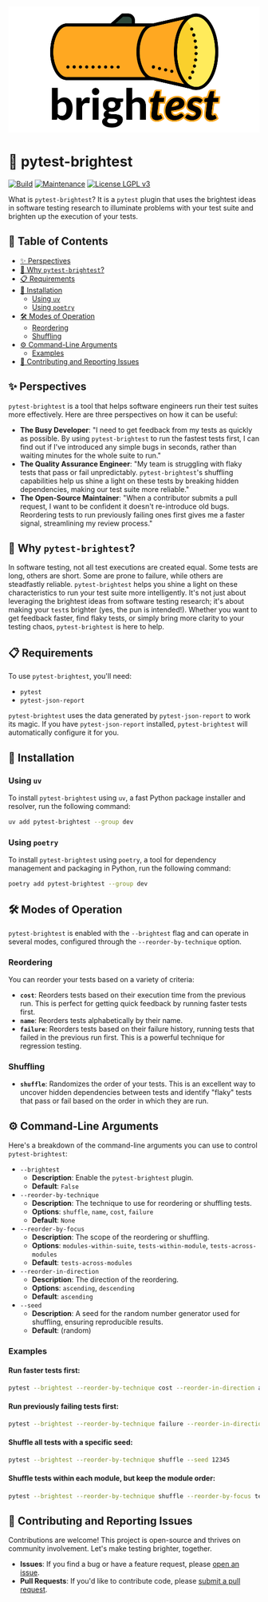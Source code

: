 <p align="center">
  <img src="https://github.com/AstuteSource/pytest-brightest/blob/main/.github/images/pytest-brightest-logo.svg" alt="pytest-brightest Logo"
    title="pytest-brightest Logo" />
</p>

# 🔦 pytest-brightest

[![Build](https://github.com/AstuteSource/pytest-brightest/actions/workflows/build.yml/badge.svg)](https://github.com/AstuteSource/pytest-brightest/actions/workflows/build.yml)
[![Maintenance](https://img.shields.io/badge/maintained%3F-Yes-blue.svg)](https://github.com/AstuteSource/pytest-brightest/graphs/commit-activity)
[![License LGPL v3](https://img.shields.io/badge/license-LGPL%20v3-blue.svg)](https://www.gnu.org/licenses/lgpl-3.0)

What is `pytest-brightest`? It is a `pytest` plugin that uses the brightest
ideas in software testing research to illuminate problems with your test suite
and brighten up the execution of your tests.

## 📖 Table of Contents

- [✨ Perspectives](#-perspectives)
- [🚀 Why `pytest-brightest`?](#-why-pytest-brightest)
- [📋 Requirements](#-requirements)
- [💾 Installation](#-installation)
  - [Using `uv`](#using-uv)
  - [Using `poetry`](#using-poetry)
- [🛠️ Modes of Operation](#️-modes-of-operation)
  - [Reordering](#reordering)
  - [Shuffling](#shuffling)
- [⚙️ Command-Line Arguments](#️-command-line-arguments)
  - [Examples](#examples)
- [🤝 Contributing and Reporting Issues](#-contributing-and-reporting-issues)

## ✨ Perspectives

`pytest-brightest` is a tool that helps software engineers run their test
suites more effectively. Here are three perspectives on how it can be useful:

-   **The Busy Developer**: "I need to get feedback from my tests as quickly as
    possible. By using `pytest-brightest` to run the fastest tests first, I can
    find out if I've introduced any simple bugs in seconds, rather than waiting
    minutes for the whole suite to run."
-   **The Quality Assurance Engineer**: "My team is struggling with flaky tests
    that pass or fail unpredictably. `pytest-brightest`'s shuffling
    capabilities help us shine a light on these tests by breaking hidden
    dependencies, making our test suite more reliable."
-   **The Open-Source Maintainer**: "When a contributor submits a pull request,
    I want to be confident it doesn't re-introduce old bugs. Reordering tests
    to run previously failing ones first gives me a faster signal,
    streamlining my review process."

## 🚀 Why `pytest-brightest`?

In software testing, not all test executions are created equal. Some tests are
long, others are short. Some are prone to failure, while others are steadfastly
reliable. `pytest-brightest` helps you shine a light on these characteristics
to run your test suite more intelligently. It's not just about leveraging the
brightest ideas from software testing research; it's about making your `test`s
brighter (yes, the pun is intended!). Whether you want to get feedback faster,
find flaky tests, or simply bring more clarity to your testing chaos,
`pytest-brightest` is here to help.

## 📋 Requirements

To use `pytest-brightest`, you'll need:

-   `pytest`
-   `pytest-json-report`

`pytest-brightest` uses the data generated by `pytest-json-report` to work its
magic. If you have `pytest-json-report` installed, `pytest-brightest` will
automatically configure it for you.

## 💾 Installation

### Using `uv`

To install `pytest-brightest` using `uv`, a fast Python package installer and
resolver, run the following command:

```bash
uv add pytest-brightest --group dev
```

### Using `poetry`

To install `pytest-brightest` using `poetry`, a tool for dependency management
and packaging in Python, run the following command:

```bash
poetry add pytest-brightest --group dev
```

## 🛠️ Modes of Operation

`pytest-brightest` is enabled with the `--brightest` flag and can operate in
several modes, configured through the `--reorder-by-technique` option.

### Reordering

You can reorder your tests based on a variety of criteria:

-   **`cost`**: Reorders tests based on their execution time from the previous
    run. This is perfect for getting quick feedback by running faster tests
    first.
-   **`name`**: Reorders tests alphabetically by their name.
-   **`failure`**: Reorders tests based on their failure history, running tests
    that failed in the previous run first. This is a powerful technique for
    regression testing.

### Shuffling

-   **`shuffle`**: Randomizes the order of your tests. This is an excellent way
    to uncover hidden dependencies between tests and identify "flaky" tests
    that pass or fail based on the order in which they are run.

## ⚙️ Command-Line Arguments

Here's a breakdown of the command-line arguments you can use to control
`pytest-brightest`:

-   `--brightest`
    -   **Description**: Enable the `pytest-brightest` plugin.
    -   **Default**: `False`
-   `--reorder-by-technique`
    -   **Description**: The technique to use for reordering or shuffling tests.
    -   **Options**: `shuffle`, `name`, `cost`, `failure`
    -   **Default**: `None`
-   `--reorder-by-focus`
    -   **Description**: The scope of the reordering or shuffling.
    -   **Options**: `modules-within-suite`, `tests-within-module`,
        `tests-across-modules`
    -   **Default**: `tests-across-modules`
-   `--reorder-in-direction`
    -   **Description**: The direction of the reordering.
    -   **Options**: `ascending`, `descending`
    -   **Default**: `ascending`
-   `--seed`
    -   **Description**: A seed for the random number generator used for
        shuffling, ensuring reproducible results.
    -   **Default**: (random)

### Examples

#### Run faster tests first:

```bash
pytest --brightest --reorder-by-technique cost --reorder-in-direction ascending
```

#### Run previously failing tests first:

```bash
pytest --brightest --reorder-by-technique failure --reorder-in-direction descending
```

#### Shuffle all tests with a specific seed:

```bash
pytest --brightest --reorder-by-technique shuffle --seed 12345
```

#### Shuffle tests within each module, but keep the module order:

```bash
pytest --brightest --reorder-by-technique shuffle --reorder-by-focus tests-within-module
```

## 🤝 Contributing and Reporting Issues

Contributions are welcome! This project is open-source and thrives on community
involvement. Let's make testing brighter, together.

-   **Issues**: If you find a bug or have a feature request, please [open an
    issue](https://github.com/AstuteSource/pytest-brightest/issues).
-   **Pull Requests**: If you'd like to contribute code, please [submit a pull
    request](https://github.com/AstuteSource/pytest-brightest/pulls).
